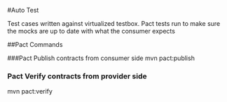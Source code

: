 #Auto Test

Test cases written against virtualized testbox. Pact tests run to make sure the
mocks are up to date with what the consumer expects


##Pact Commands

###Pact Publish contracts from consumer side
mvn pact:publish

### Pact Verify contracts from provider side
mvn pact:verify

